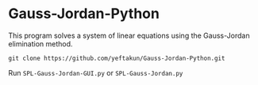 # Gauss-Jordan-Python

This program solves a system of linear equations using the Gauss-Jordan elimination method.

```
git clone https://github.com/yeftakun/Gauss-Jordan-Python.git
```

Run `SPL-Gauss-Jordan-GUI.py` or `SPL-Gauss-Jordan.py`



